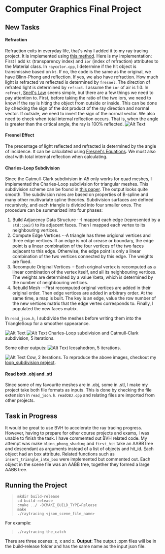 # Computer Graphics Final Project
## New Tasks
#### Refraction
Refraction exits in everyday life, that's why I added it to my ray tracing project. It is implemented using [this method](https://www.scratchapixel.com/lessons/3d-basic-rendering/introduction-to-shading/reflection-refraction-fresnel). Here is my implementation:
First I add `kt` (transparency index) and `ior` (index of refraction) attributes to the Material class. In `raycolor.cpp`, I determine if the hit object is transmissive based on `kt`. If no, the code is the same as the original, we have Blinn-Phong and reflection. If yes, we also have refraction. How much light is refracted vs reflected is determined by `fresnel`. The direction of refrated light is determined by `refract`. I assume the `ior` of air is 1.0. 
In `refract`, [Snell's Law](https://en.wikipedia.org/wiki/Snell%27s_law) seems simple, but there are a few things we need to pay attention to. First, before taking the ratio of the two iors, we need to know if the ray is hiting the object from outside or inside. This can be done by checking the sign of the dot product of the ray direction and normal vector. If outside, we need to invert the sign of the normal vector. We also need to check when total internal reflection occurs. That is, when the angle is greater than the critical angle, the ray is 100% reflected.
![Alt Text](https://github.com/HanziJiang/ray-trace/blob/master/images/refract.png)

#### Fresnel Effect
The precentage of light reflected and refracted is determined by the angle of incidence. It can be calculated using [Fresnel's Equations](https://www.scratchapixel.com/lessons/3d-basic-rendering/introduction-to-shading/reflection-refraction-fresnel). We must also deal with total internal reflection when calculating.

#### Charles-Loop Subdivision
Since the Catmull-Clark subdivision in A5 only works for quad meshes, I implemented the Charles-Loop subdivision for triangular meshes. This subdivision scheme can be found in [this paper](https://www.microsoft.com/en-us/research/wp-content/uploads/2016/02/thesis-10.pdf). The output looks quite smooth.
The subdivision rules are based on properties of B-spline and many other multivariate spline theories. Subdivision surfaces are defined recursively, and each triangle is divided into four smaller ones. The procedure can be summarized into four phases:
1. Build Adjacency Data Structure
⋅⋅⋅I mapped each edge (represented by a `std::pair`) to its adjacent faces. Then I mapped each vertex to its neighbouring vertices. 
2. Compute Edge Vertices
⋅⋅⋅A triangle has three origional vertices and three edge vertices. If an edge is not at crease or boundary, the edge point is a linear combination of the four vertices of the two faces adjacent to this edge. Otherwise, the edge point is only a linear combination of the two vertices connected by this edge. The weights are fixed.
3. Recompute Original Vertices
⋅⋅⋅Each original vertex is recomputed as a linear combination of the vertex itself, and all its neighbouring vertices. The weights are determined by a value \beta, which is determined by the number of neighbouring vertices.
4. Rebuild Mesh
⋅⋅⋅First recomputed original vertices are added in their original order. Then edge vertices are added in arbitrary order. At the same time, a map is built. The key is an edge, value the row number of the new vertices matrix that the edge vertex corresponds to. Finally, I populated the new faces matrix.


In `read_json.h`, I subdivide the meshes before writing them into the TriangleSoup for a smoother sppearance.

![Alt Text](https://github.com/HanziJiang/ray-trace/blob/master/images/comparison.gif)
![Alt Text](https://github.com/HanziJiang/ray-trace/blob/master/images/comparison_video.gif)
Charles-Loop subdivision and Catmull-Clark subdivision, 5 iterations. 


Some other outputs:
![Alt Text](https://github.com/HanziJiang/ray-trace/blob/master/images/icosahedron.gif)
Icosahedron, 5 iterations.


![Alt Text](https://github.com/HanziJiang/ray-trace/blob/master/images/cow.gif)
Cow, 2 iterations.
To reproduce the above images, checkout my [loop_subdivision project](https://github.com/HanziJiang/loop_subdivision).

#### Read both .obj and .stl
Since some of my favourite meshes are in .obj, some in .stl, I make my project take both file formats as inputs. This is done by checking the file extension in `read_json.h`. `readOBJ.cpp` and relating files are imported from other projects.


## Task in Progress
It would be great to use BVH to accelerate the ray tracing progress. However, having to prepare for other course projects and exams, I was unable to finish the task. I have commented out BVH related code. My attempt was make `blinn_phong_shading` and `first_hit` take an AABBTree and descendant as arguments instead of a list of objects and hit_id. Each object had an box attribute. Related functions such as `insert_triangle_into_box` were implemented but commented out. Each object in the scene file was an AABB tree, together they formed a large AABB tree.

## Running the Project

> ```
> mkdir build-release
> cd build-release
> cmake ../ -DCMAKE_BUILD_TYPE=Release
> make
> ./raytracing <json_scene_file_name>
> ```
For example:
> ```
> ./raytracing the_catch
> ```
There are three scenes: x, x and x.
**Output**: The output .ppm files will be in the build-release folder and has the same name as the input json file.
